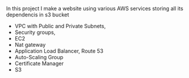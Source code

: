 In this project I make a website using various AWS services storing all its dependencis in s3 bucket 

- VPC with Public and Private Subnets,
- Security groups,
- EC2
- Nat gateway
- Application Load Balancer, Route 53
- Auto-Scaling Group
- Certificate Manager
- S3
